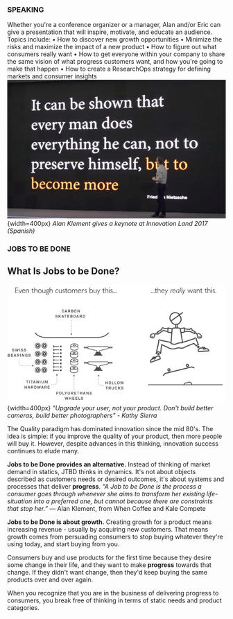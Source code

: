 ### SPEAKING
Whether you're a conference organizer or a manager, Alan and/or Eric can give a presentation that will inspire, motivate, and educate an audience.
Topics include:
•	How to discover new growth opportunities
•	Minimize the risks and maximize the impact of a new product
•	How to figure out what consumers really want
•	How to get everyone within your company to share the same vision of what progress customers want, and how you're going to make that happen
•	How to create a ResearchOps strategy for defining markets and consumer insights
![Speaking](img6.jpg){width=400px}
*Alan Klement gives a keynote at Innovation Land 2017 (Spanish)*

### JOBS TO BE DONE

## What Is Jobs to be Done?
![Jobs to be done](img7.jpg){width=400px}
*"Upgrade your user, not your product. Don't build better cameras, build better photographers" - Kathy Sierra*

The Quality paradigm has dominated innovation since the mid 80's. The idea is simple: if you improve the quality of your product, then more people will buy it. However, despite advances in this thinking, innovation success continues to elude many.

**Jobs to be Done provides an alternative.** Instead of thinking of market demand in statics, JTBD thinks in dynamics. It's not about objects described as customers needs or desired outcomes, it's about systems and processes that deliver **progress**.
*“A Job to be Done is the process a consumer goes through whenever she aims to transform her existing life-situation into a preferred one, but cannot because there are constraints that stop her.”*
— Alan Klement, from When Coffee and Kale Compete

**Jobs to be Done is about growth.** Creating growth for a product means increasing revenue - usually by acquiring new customers. That means growth comes from persuading consumers to stop buying whatever they're using today, and start buying from you. 

Consumers buy and use products for the first time because they desire some change in their life, and they want to make **progress** towards that change. If they didn't want change, then they'd keep buying the same products over and over again.

When you recognize that you are in the business of delivering progress to consumers, you break free of thinking in terms of static needs and product categories.